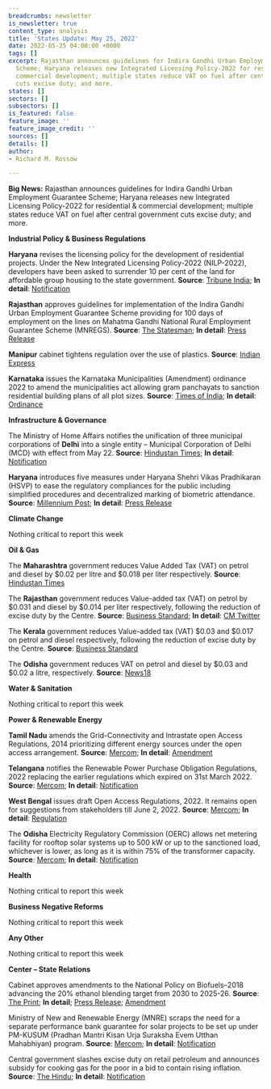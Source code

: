 ```yaml
---
breadcrumbs: newsletter
is_newsletter: true
content_type: analysis
title: 'States Update: May 25, 2022'
date: 2022-05-25 04:00:00 +0000
tags: []
excerpt: Rajasthan announces guidelines for Indira Gandhi Urban Employment Guarantee
  Scheme; Haryana releases new Integrated Licensing Policy-2022 for residential &
  commercial development; multiple states reduce VAT on fuel after central government
  cuts excise duty; and more.
states: []
sectors: []
subsectors: []
is_featured: false
feature_image: ''
feature_image_credit: ''
sources: []
details: []
author:
- Richard M. Rossow

---
```

**Big News:** Rajasthan announces guidelines for Indira Gandhi Urban Employment Guarantee Scheme; Haryana releases new Integrated Licensing Policy-2022 for residential & commercial development; multiple states reduce VAT on fuel after central government cuts excise duty; and more.

**Industrial Policy & Business Regulations**

**Haryana** revises the licensing policy for the development of residential projects. Under the New Integrated Licensing Policy-2022 (NILP-2022), developers have been asked to surrender 10 per cent of the land for affordable group housing to the state government. **Source**: [Tribune India](https://www.tribuneindia.com/news/haryana/give-up-10-land-for-affordable-housing-haryana-govt-tells-developers-395478); **In detail**: [Notification](https://tcpharyana.gov.in/Policy/FINAL%20NILP%20POLICY_11_05_2022.pdf)

**Rajasthan** approves guidelines for implementation of the Indira Gandhi Urban Employment Guarantee Scheme providing for 100 days of employment on the lines on Mahatma Gandhi National Rural Employment Guarantee Scheme (MNREGS). **Source**: [The Statesman](https://www.thestatesman.com/india/rajasthan-starts-urban-employment-guarantee-scheme-100-days-1503074598.html); **In detail**: [Press Release](https://cmo.rajasthan.gov.in/pressreleasedetail/5469)

**Manipur** cabinet tightens regulation over the use of plastics. **Source**: [Indian Express](https://indianexpress.com/article/north-east-india/manipur/manipur-cabinet-plastic-tourism-policies-7925699/)

**Karnataka** issues the Karnataka Municipalities (Amendment) ordinance 2022 to amend the municipalities act allowing gram panchayats to sanction residential building plans of all plot sizes. **Source**: [Times of India](https://timesofindia.indiatimes.com/city/bengaluru/karnataka-gram-panchayats-can-now-sanction-building-plans/articleshow/91652819.cms); **In detail**: [Ordinance](https://erajyapatra.karnataka.gov.in/WriteReadData/2022/4143.pdf)

**Infrastructure & Governance**

The Ministry of Home Affairs notifies the unification of three municipal corporations of **Delhi** into a single entity – Municipal Corporation of Delhi (MCD) with effect from May 22. **Source**: [Hindustan Times](https://www.hindustantimes.com/cities/delhi-news/centre-issues-notification-merging-delhi-s-three-civic-bodies-from-may-22-101652884532169.html); **In detail**: [Notification](https://egazette.nic.in/WriteReadData/2022/235827.pdf)

**Haryana** introduces five measures under Haryana Shehri Vikas Pradhikaran (HSVP) to ease the regulatory compliances for the public including simplified procedures and decentralized marking of biometric attendance. **Source**: [Millennium Post](http://www.millenniumpost.in/nation/khattar-launches-5-services-of-hsvp-479007); **In detail**: [Press Release](https://prharyana.gov.in/en/haryana-chief-minister-sh-manohar-lal-today-launched-five-exclusive-services-of-haryana-shehri)

**Climate Change**

Nothing critical to report this week

**Oil & Gas**

The **Maharashtra** government reduces Value Added Tax (VAT) on petrol and diesel by $0.02 per litre and $0.018 per liter respectively. **Source**: [Hindustan Times](https://www.hindustantimes.com/cities/mumbai-news/maharashtra-cuts-vat-on-petrol-and-diesel-prices-after-centre-slashes-excise-101653219987914.html)

The **Rajasthan** government reduces Value-added tax (VAT) on petrol by $0.031 and diesel by $0.014 per liter respectively, following the reduction of excise duty by the Centre. **Source**: [Business Standard](https://www.business-standard.com/article/economy-policy/rajasthan-govt-reduces-vat-on-petrol-by-rs-2-48-diesel-by-rs-1-16-122052200065_1.html); **In detail**: [CM Twitter](https://twitter.com/ashokgehlot51/status/1528060324301410304?s=20&t=9Lz1m8fLYVztfKpRcReXdQ)

The **Kerala** government reduces Value-added tax (VAT) $0.03 and $0.017 on petrol and diesel respectively, following the reduction of excise duty by the Centre. **Source**: [Business Standard](https://www.business-standard.com/article/economy-policy/kerala-govt-announces-tax-cut-on-petrol-by-rs-2-41-diesel-by-rs-1-36-122052200049_1.html/)

The **Odisha** government reduces VAT on petrol and diesel by $0.03 and $0.02 a litre, respectively. **Source**: [News18](https://www.news18.com/news/business/petrol-diesel-prices-rajasthan-odisha-kerala-cut-vat-on-fuel-check-latest-rates-5223367.html)

**Water & Sanitation**

Nothing critical to report this week

**Power & Renewable Energy**

**Tamil Nadu** amends the Grid-Connectivity and Intrastate open Access Regulations, 2014 prioritizing different energy sources under the open access arrangement. **Source**: [Mercom](https://mercomindia.com/tamil-nadu-priority-open-access-procure-energy/); **In detail**: [Amendment](http://www.tnerc.gov.in/Regulation/files/Reg-070420221039Eng.pdf)

**Telangana** notifies the Renewable Power Purchase Obligation Regulations, 2022 replacing the earlier regulations which expired on 31st March 2022. **Source**: [Mercom](https://mercomindia.com/telangana-renewable-power-purchase-obligation-fy23-fy27/); **In detail**: [Notification](https://tserc.gov.in/file_upload/uploads/Regulations/Final/tserc/2022/Regulation%20No%207%20of%202022.pdf)

**West Bengal** issues draft Open Access Regulations, 2022. It remains open for suggestions from stakeholders till June 2, 2022. **Source**: [Mercom](https://mercomindia.com/west-bengal-regulations-open-access-projects/); **In detail**: [Regulation](https://wberc.gov.in/sites/default/files/Draft_OA_Regu_1.pdf)

The **Odisha** Electricity Regulatory Commission (OERC) allows net metering facility for rooftop solar systems up to 500 kW or up to the sanctioned load, whichever is lower, as long as it is within 75% of the transformer capacity. **Source**: [Mercom](https://mercomindia.com/odisha-allows-net-metering-rooftop-solar-500-kw/); **In detail**: [Notification](https://www.orierc.org/(S(td5clekqkii0eunyh4suzqwk))/UploadData/LatestUpdates/55ab5028-2523-4969-9d24-a87518bd08ee.pdf)

**Health**

Nothing critical to report this week

**Business Negative Reforms**

Nothing critical to report this week

**Any Other**

Nothing critical to report this week

**Center – State Relations**

Cabinet approves amendments to the National Policy on Biofuels–2018 advancing the 20% ethanol blending target from 2030 to 2025-26. **Source**: [The Print](https://theprint.in/economy/cabinet-approves-amendments-to-national-policy-on-biofuels-2018/960880/); **In detail**; [Press Release](https://pib.gov.in/PressReleasePage.aspx?PRID=1826265); [Amendment](https://mopng.gov.in/files/Whatsnew/Website.pdf)

Ministry of New and Renewable Energy (MNRE) scraps the need for a separate performance bank guarantee for solar projects to be set up under PM-KUSUM (Pradhan Mantri Kisan Urja Suraksha Evem Utthan Mahabhiyan) program. **Source**: [Mercom](https://mercomindia.com/separate-bank-guarantee-not-needed-for-kusum-projects/); **In detail**: [Notification](https://mnre.gov.in/img/documents/uploads/file_f-1652783521005.pdf)

Central government slashes excise duty on retail petroleum and announces subsidy for cooking gas for the poor in a bid to contain rising inflation. **Source**: [The Hindu](https://www.thehindu.com/business/Economy/union-finance-minister-nirmala-sitharaman-reduces-central-excise-duty-on-petrol-and-diesel/article65442859.ece); **In detail**: [Notification](https://egazette.nic.in/WriteReadData/2022/235956.pdf)
